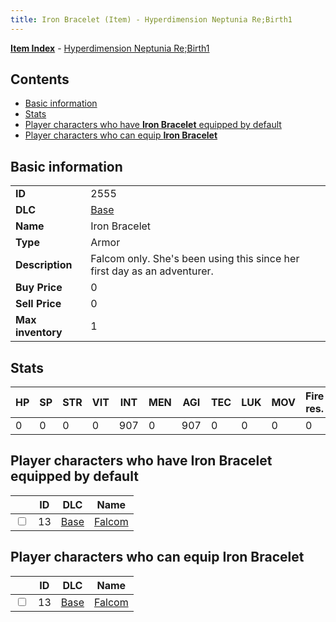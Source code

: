 ```yaml
---
title: Iron Bracelet (Item) - Hyperdimension Neptunia Re;Birth1
---
```


[**Item Index**](/neptunia/rb1/item/index.html) - [Hyperdimension Neptunia Re;Birth1](/neptunia/rb1)

## Contents

- [Basic information](#basic-information)
- [Stats](#stats)
- [Player characters who have **Iron Bracelet** equipped by default](#player-characters-who-have-iron-bracelet-equipped-by-default)
- [Player characters who can equip **Iron Bracelet**](#player-characters-who-can-equip-iron-bracelet)
## Basic information

|   |   |
| -- | -- |
| **ID** | 2555 |
| **DLC** | [Base](/neptunia/rb1/dlc/1-base.html) |
| **Name** | Iron Bracelet |
| **Type** | Armor |
| **Description** | Falcom only. She's been using this since her first day as an adventurer. |
| **Buy Price** | 0 |
| **Sell Price** | 0 |
| **Max inventory** | 1 |


## Stats

| HP | SP | STR | VIT | INT | MEN | AGI | TEC | LUK | MOV | Fire res. | Ice res. | Wind res. | Lightning res. |
| -- | -- | --- | --- | --- | --- | --- | --- | --- | --- | --------- | -------- | --------- | -------------- |
| 0 | 0 | 0 | 0 | 907 | 0 | 907 | 0 | 0 | 0 | 0 | 0 | 0 | 0 |


## Player characters who have **Iron Bracelet** equipped by default

|    | ID | DLC | Name |
| -- | -- | --- | ---- |
| <input type="checkbox" id="rb1-player-1-13" class="trackbox" /> | 13 | [Base](/neptunia/rb1/dlc/1-base.html) | [Falcom](/neptunia/rb1/player/1-13-falcom.html) |


## Player characters who can equip **Iron Bracelet**

|    | ID | DLC | Name |
| -- | -- | --- | ---- |
| <input type="checkbox" id="rb1-player-1-13" class="trackbox" /> | 13 | [Base](/neptunia/rb1/dlc/1-base.html) | [Falcom](/neptunia/rb1/player/1-13-falcom.html) |
